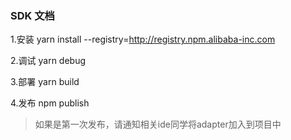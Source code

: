 ### SDK 文档

1.安装
yarn install --registry=http://registry.npm.alibaba-inc.com

2.调试
yarn debug

3.部署
yarn build

4.发布
npm publish

> 如果是第一次发布，请通知相关ide同学将adapter加入到项目中